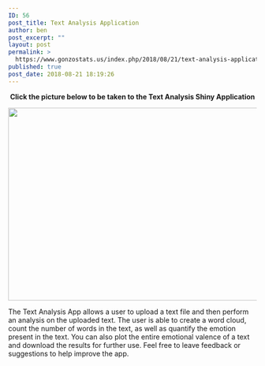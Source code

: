 ```yaml
---
ID: 56
post_title: Text Analysis Application
author: ben
post_excerpt: ""
layout: post
permalink: >
  https://www.gonzostats.us/index.php/2018/08/21/text-analysis-application/
published: true
post_date: 2018-08-21 18:19:26
---
```

<p style="text-align: center;"><strong>Click the picture below to be taken to the Text Analysis Shiny Application</strong></p>
<a href=" https://www.rgonzo.us/shiny/apps/textanalysis/"><img class="aligncenter wp-image-9 size-full" src="http://159.65.225.154/wp-content/uploads/2018/08/Text-Analysis-768x391.png" alt="" width="768" height="391" /></a>

The Text Analysis App allows a user to upload a text file and then perform an analysis on the uploaded text. The user is able to create a word cloud, count the number of words in the text, as well as quantify the emotion present in the text. You can also plot the entire emotional valence of a text and download the results for further use. Feel free to leave feedback or suggestions to help improve the app.